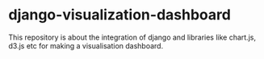 # django-visualization-dashboard
This repository is about the integration of django and libraries like chart.js, d3.js etc for making a visualisation dashboard. 
